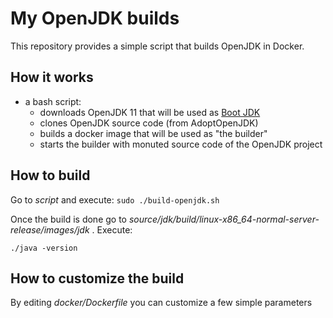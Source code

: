 # My OpenJDK builds
This repository provides a simple script that builds OpenJDK in Docker.

## How it works
- a bash script:
  - downloads OpenJDK 11 that will be used as [Boot JDK](http://cr.openjdk.java.net/~ihse/demo-new-build-readme/common/doc/building.html#boot-jdk-requirements)
  - clones OpenJDK source code (from AdoptOpenJDK)
  - builds a docker image that will be used as "the builder"
  - starts the builder with monuted source code of the OpenJDK project
  
## How to build

Go to *script* and execute:
```sudo ./build-openjdk.sh```

Once the build is done go to *source/jdk/build/linux-x86_64-normal-server-release/images/jdk* . Execute:
```
./java -version
```

## How to customize the build
By editing *docker/Dockerfile* you can customize a few simple parameters

